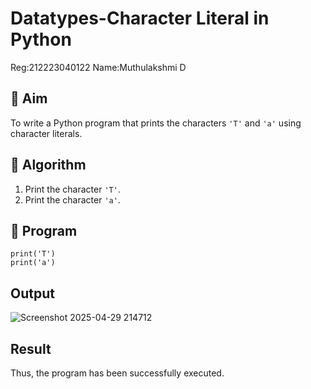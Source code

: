 # Datatypes-Character Literal in Python
Reg:212223040122
Name:Muthulakshmi D
## 🎯 Aim
To write a Python program that prints the characters `'T'` and `'a'` using character literals.

## 🧠 Algorithm
1. Print the character `'T'`.
2. Print the character `'a'`.

## 🧾 Program
```
print('T')
print('a')
```
## Output
![Screenshot 2025-04-29 214712](https://github.com/user-attachments/assets/65f96a87-e98c-4e6f-aff9-bc2cacd2b2a2)

## Result
Thus, the program has been successfully executed.
